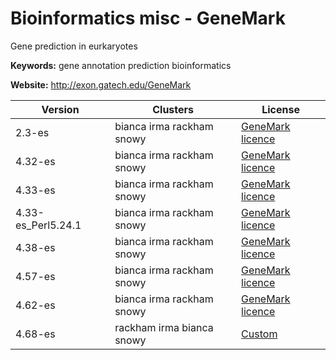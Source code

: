 # Bioinformatics misc - GeneMark

Gene prediction in eurkaryotes

**Keywords:** gene annotation prediction bioinformatics

**Website:** <http://exon.gatech.edu/GeneMark>

| Version | Clusters | License |
| ------- | -------- | ------- |
| 2.3-es | bianca irma rackham snowy | [GeneMark licence](http://topaz.gatech.edu/GeneMark/license_download.cgi) |
| 4.32-es | bianca irma rackham snowy | [GeneMark licence](http://topaz.gatech.edu/GeneMark/license_download.cgi) |
| 4.33-es | bianca irma rackham snowy | [GeneMark licence](http://topaz.gatech.edu/GeneMark/license_download.cgi) |
| 4.33-es_Perl5.24.1 | bianca irma rackham snowy | [GeneMark licence](http://topaz.gatech.edu/GeneMark/license_download.cgi) |
| 4.38-es | bianca irma rackham snowy | [GeneMark licence](http://topaz.gatech.edu/GeneMark/license_download.cgi) |
| 4.57-es | bianca irma rackham snowy | [GeneMark licence](http://topaz.gatech.edu/GeneMark/license_download.cgi) |
| 4.62-es | bianca irma rackham snowy | [GeneMark licence](http://topaz.gatech.edu/GeneMark/license_download.cgi) |
| 4.68-es | rackham irma bianca snowy | [Custom](http://exon.gatech.edu/GeneMark/license_download.cgi) |
